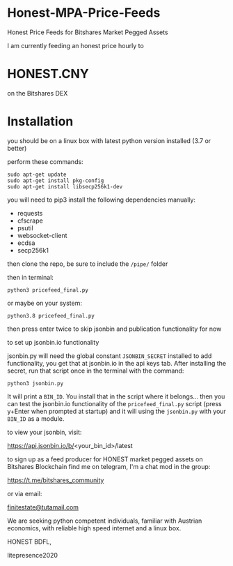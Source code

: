 # Honest-MPA-Price-Feeds
Honest Price Feeds for Bitshares Market Pegged Assets

I am currently feeding an honest price hourly to 

# HONEST.CNY
on the Bitshares DEX

# Installation

you should be on a linux box with latest python version installed (3.7 or better)

perform these commands:

    sudo apt-get update
    sudo apt-get install pkg-config
    sudo apt-get install libsecp256k1-dev

you will need to pip3 install the following dependencies manually:

- requests
- cfscrape
- psutil
- websocket-client
- ecdsa
- secp256k1

then clone the repo, be sure to include the `/pipe/` folder

then in terminal:

    python3 pricefeed_final.py 
  
or maybe on your system:
  
    python3.8 pricefeed_final.py 
  
then press enter twice to skip jsonbin and publication functionality for now

to set up jsonbin.io functionality

jsonbin.py will need the global constant `JSONBIN_SECRET` installed to add functionality, you get that at jsonbin.io in the api keys tab.   After installing the secret, run that script once in the terminal with the command:

    python3 jsonbin.py 
    
It will print a `BIN_ID`.  You install that in the script where it belongs... then you can test the jsonbin.io functionality of the `pricefeed_final.py` script (press y+Enter when prompted at startup) and it will using the `jsonbin.py` with your `BIN_ID` as a module.

to view your jsonbin, visit:

https://api.jsonbin.io/b/<your_bin_id>/latest
    
to sign up as a feed producer for HONEST market pegged assets on Bitshares Blockchain find me on telegram, I'm a chat mod in the group:

https://t.me/bitshares_community

or via email:

finitestate@tutamail.com

We are seeking python competent individuals, familiar with Austrian economics, with reliable high speed internet and a linux box.


HONEST BDFL,

litepresence2020

